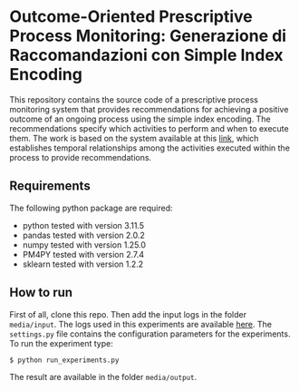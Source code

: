 # Outcome-Oriented Prescriptive Process Monitoring: Generazione di Raccomandazioni con Simple Index Encoding
This repository contains the source code of a prescriptive process monitoring system that provides recommendations for achieving a positive outcome of an ongoing process using the simple index encoding. The recommendations specify which activities to perform and when to execute them. The work is based on  the system available at this [link](https://github.com/ivanDonadello/temporal-prescriptive-process-monitoring_old.git), which establishes temporal relationships among the activities executed within the process to provide recommendations.

## Requirements
The following python package are required:
- python tested with version 3.11.5
- pandas tested with version 2.0.2
- numpy tested with version 1.25.0
- PM4PY tested with version 2.7.4
- sklearn tested with version 1.2.2

## How to run
First of all, clone this repo. Then add the input logs in the folder <code>media/input</code>. The logs used in this experiments are available [here](https://drive.google.com/file/d/1DDP7OKQhD8cno2tbSpLlIPZ-Mh5y-XUC/view). The <code>settings.py</code> file contains the configuration parameters for the experiments.
To run the experiment type:
```
$ python run_experiments.py
```
The result are available in the folder <code>media/output</code>.


